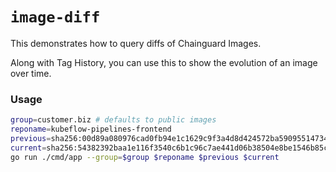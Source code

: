 # `image-diff`

This demonstrates how to query diffs of Chainguard Images.

Along with Tag History, you can use this to show the evolution of an image over time.

### Usage


```sh
group=customer.biz # defaults to public images
reponame=kubeflow-pipelines-frontend
previous=sha256:00d89a080976cad0fb94e1c1629c9f3a4d8d424572ba590955147348c80a0473
current=sha256:54382392baa1e116f3540c6b1c96c7ae441d06b38504e8be1546b85c9405e94b
go run ./cmd/app --group=$group $reponame $previous $current
```
